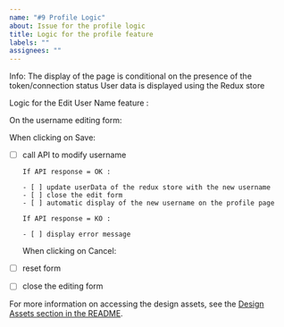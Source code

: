 ```yaml
---
name: "#9 Profile Logic"
about: Issue for the profile logic
title: Logic for the profile feature
labels: ""
assignees: ""
---
```


Info:
The display of the page is conditional on the presence of the token/connection status
User data is displayed using the Redux store

Logic for the Edit User Name feature :

On the username editing form:

When clicking on Save:

- [ ] call API to modify username

      If API response = OK :

      - [ ] update userData of the redux store with the new username
      - [ ] close the edit form
      - [ ] automatic display of the new username on the profile page

      If API response = KO :

      - [ ] display error message

  When clicking on Cancel:

- [ ] reset form
- [ ] close the editing form

For more information on accessing the design assets, see the [Design Assets section in the README](https://github.com/OpenClassrooms-Student-Center/ArgentBank-website#design-assets).
